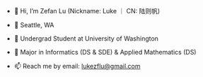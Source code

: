 - 👋 Hi, I’m Zefan Lu (Nickname: Luke ｜ CN: 陆则帆)

- 📍 Seattle, WA

- 🏫 Undergrad Student at University of Washington

- 📖 Major in Informatics (DS & SDE) & Applied Mathematics (DS)

- 📫 Reach me by email: lukezflu@gmail.com

